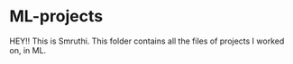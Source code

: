 # ML-projects
HEY!!
This is Smruthi.
This folder contains all the files of projects I worked on, in ML.
